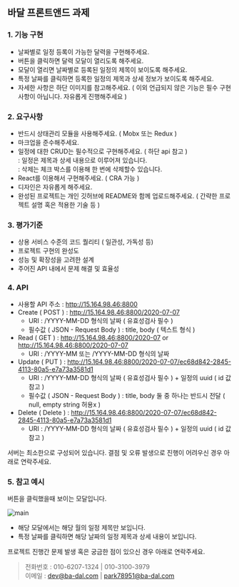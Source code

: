 ## 바달 프론트앤드 과제

### 1. 기능 구현

- 날짜별로 일정 등록이 가능한 달력을 구현해주세요.
- 버튼을 클릭하면 달력 모달이 열리도록 해주세요.
- 모달이 열리면 날짜별로 등록된 일정의 제목이 보이도록 해주세요.
- 특정 날짜를 클릭하면 등록한 일정의 제목과 상세 정보가 보이도록 해주세요.
- 자세한 사항은 하단 이미지를 참고해주세요.
  ( 이외 언급되지 않은 기능은 필수 구현사항이 아닙니다. 자유롭게 진행해주세요 )

### 2. 요구사항

- 반드시 상태관리 모듈을 사용해주세요. ( Mobx 또는 Redux )
- 마크업을 준수해주세요.
- 일정에 대한 CRUD는 필수적으로 구현해주세요. ( 하단 api 참고 )<br/>
  : 일정은 제목과 상세 내용으로 이루어져 있습니다.<br/>
  : 삭제는 체크 박스를 이용해 한 번에 삭제할수 있습니다.<br/>
- React를 이용해서 구현해주세요. ( CRA 가능 )
- 디자인은 자유롭게 해주세요.
- 완성된 프로젝트는 개인 깃허브에 README와 함께 업로드해주세요.
  ( 간략한 프로젝트 설명 혹은 적용한 기술 등 )

### 3. 평가기준

- 상용 서비스 수준의 코드 퀄리티 ( 일관성, 가독성 등)
- 프로젝트 구현의 완성도
- 성능 및 확장성을 고려한 설계
- 주어진 API 내에서 문제 해결 및 효율성

### 4. API

- 사용할 API 주소 : http://15.164.98.46:8800
- Create ( POST ) : http://15.164.98.46:8800/2020-07-07
  - URI : /YYYY-MM-DD 형식의 날짜 ( 유효성검사 필수 )
  - 필수값 ( JSON - Request Body ) : title, body ( 텍스트 형식 )
- Read ( GET ) : http://15.164.98.46:8800/2020-07 or http://15.164.98.46:8800/2020-07-07
  - URI : /YYYY-MM 또는 /YYYY-MM-DD 형식의 날짜
- Update ( PUT ) : http://15.164.98.46:8800/2020-07-07/ec68d842-2845-4113-80a5-e7a73a3581d1
  - URI : /YYYY-MM-DD 형식의 날짜 ( 유효성검사 필수 ) + 일정의 uuid ( id 값 참고 )
  - 필수값 ( JSON - Request Body ) : title, body 둘 중 하나는 반드시 전달 ( null, empty string 허용x )
- Delete ( Delete ) : http://15.164.98.46:8800/2020-07-07/ec68d842-2845-4113-80a5-e7a73a3581d1
  - URI : /YYYY-MM-DD 형식의 날짜 ( 유효성검사 필수 ) + 일정의 uuid ( id 값 참고 )

서버는 최소한으로 구성되어 있습니다.
결점 및 오류 발생으로 진행이 어려우신 경우 아래로 연락주세요.

### 5. 참고 예시

버튼을 클릭했을때 보이는 모달입니다.

![main](https://user-images.githubusercontent.com/26263255/87135251-c27c4200-c2d4-11ea-917e-650ef5480ec7.png)

- 해당 모달에서는 해당 월의 일정 제목만 보입니다.
- 특정 날짜를 클릭하면 해당 날짜의 일정 제목과 상세 내용이 보입니다.

프로젝트 진행간 문제 발생 혹은 궁금한 점이 있으신 경우 아래로 연락주세요.

> 전화번호 : 010-6207-1324 | 010-3100-3979<br/>
> 이메일 : dev@ba-dal.com | park78951@ba-dal.com
